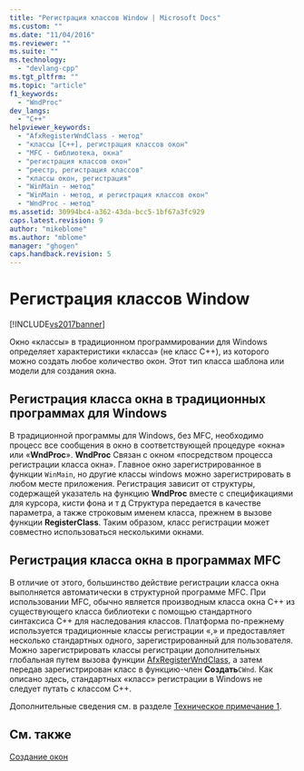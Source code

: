 ```yaml
---
title: "Регистрация классов Window | Microsoft Docs"
ms.custom: ""
ms.date: "11/04/2016"
ms.reviewer: ""
ms.suite: ""
ms.technology: 
  - "devlang-cpp"
ms.tgt_pltfrm: ""
ms.topic: "article"
f1_keywords: 
  - "WndProc"
dev_langs: 
  - "C++"
helpviewer_keywords: 
  - "AfxRegisterWndClass - метод"
  - "классы [C++], регистрация классов окон"
  - "MFC - библиотека, окна"
  - "регистрация классов окон"
  - "реестр, регистрация классов"
  - "классы окон, регистрация"
  - "WinMain - метод"
  - "WinMain - метод, и регистрация классов окон"
  - "WndProc - метод"
ms.assetid: 30994bc4-a362-43da-bcc5-1bf67a3fc929
caps.latest.revision: 9
author: "mikeblome"
ms.author: "mblome"
manager: "ghogen"
caps.handback.revision: 5
---
```

# Регистрация классов Window
[!INCLUDE[vs2017banner](../assembler/inline/includes/vs2017banner.md)]

Окно «классы» в традиционном программировании для Windows определяет характеристики «класса» \(не класс C\+\+\), из которого можно создать любое количество окон.  Этот тип класса шаблона или модели для создания окна.  
  
## Регистрация класса окна в традиционных программах для Windows  
 В традиционной программы для Windows, без MFC, необходимо процесс все сообщения в окно в соответствующей процедуре «окна» или «**WndProc**». **WndProc** Связан с окном «посредством процесса регистрации класса окна».  Главное окно зарегистрированное в функции `WinMain`, но другие классы windows можно зарегистрировать в любом месте приложения.  Регистрация зависит от структуры, содержащей указатель на функцию **WndProc** вместе с спецификациями для курсора, кисти фона и т д  Структура передается в качестве параметра, а также строковым именем класса, прежнем в вызове функции **RegisterClass**.  Таким образом, класс регистрации может совместно использоваться несколькими окнами.  
  
## Регистрация класса окна в программах MFC  
 В отличие от этого, большинство действие регистрации класса окна выполняется автоматически в структурной программе MFC.  При использовании MFC, обычно является производным класса окна C\+\+ из существующего класса библиотеки с помощью стандартного синтаксиса C\+\+ для наследования классов.  Платформа по\-прежнему используется традиционные классы регистрации «,» и предоставляет несколько стандартных одного, зарегистрированный для пользователя.  Можно зарегистрировать классы регистрации дополнительных глобальная путем вызова функции [AfxRegisterWndClass](../Topic/AfxRegisterWndClass.md), а затем передав зарегистрирован класс в функцию\-член **Создать**`CWnd`.  Как описано здесь, стандартных «класс» регистрации в Windows не следует путать с классом C\+\+.  
  
 Дополнительные сведения см. в разделе [Техническое примечание 1](../mfc/tn001-window-class-registration.md).  
  
## См. также  
 [Создание окон](../Topic/Creating%20Windows.md)